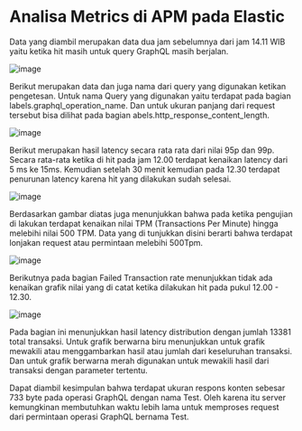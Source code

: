 # Analisa Metrics di APM pada Elastic


Data yang diambil merupakan data dua jam sebelumnya dari jam 14.11 WIB yaitu ketika hit masih untuk query GraphQL masih berjalan.

![image](https://github.com/user-attachments/assets/349c0974-a0a3-440c-9c5d-627dece4b46a)

Berikut merupakan data dan juga nama dari query yang digunakan ketikan pengetesan. Untuk nama Query yang digunakan yaitu terdapat pada bagian labels.graphql_operation_name. Dan untuk ukuran panjang dari request tersebut bisa dilihat pada bagian abels.http_response_content_length.


![image](https://github.com/user-attachments/assets/0d6c1081-789e-49ee-8957-c6959e393ce0)

Berikut merupakan hasil latency secara rata rata dari nilai 95p dan 99p. Secara rata-rata ketika di hit pada jam 12.00 terdapat kenaikan latency dari 5 ms ke 15ms. Kemudian setelah 30 menit kemudian pada 12.30 terdapat penurunan latency karena hit yang dilakukan sudah selesai.

![image](https://github.com/user-attachments/assets/079e482a-1c49-4cfc-ba38-db8884c81eea)

Berdasarkan gambar diatas juga menunjukkan bahwa pada ketika pengujian di lakukan terdapat kenaikan nilai TPM (Transactions Per Minute) hingga melebihi nilai 500 TPM. Data yang di tunjukkan disini berarti bahwa terdapat lonjakan request atau permintaan melebihi 500Tpm.

![image](https://github.com/user-attachments/assets/f7ae1b86-660d-427d-a395-d3e00f87a3b5)

Berikutnya pada bagian Failed Transaction rate menunjukkan tidak ada kenaikan grafik nilai yang di catat ketika dilakukan hit pada pukul 12.00 - 12.30.


![image](https://github.com/user-attachments/assets/03447bb5-0ba0-4662-864e-6ac9a978c377)


Pada bagian ini menunjukkan hasil latency distribution dengan jumlah 13381 total transaksi. Untuk grafik berwarna biru menunjukkan untuk grafik mewakili atau menggambarkan hasil atau jumlah dari keseluruhan transaksi. Dan untuk grafik berwarna merah digunakan untuk mewakili hasil dari transaksi dengan parameter tertentu.

Dapat diambil kesimpulan bahwa terdapat ukuran respons konten sebesar 733 byte pada operasi GraphQL dengan nama Test. Oleh karena itu server kemungkinan membutuhkan waktu lebih lama untuk memproses request dari permintaan operasi GraphQL bernama Test.






